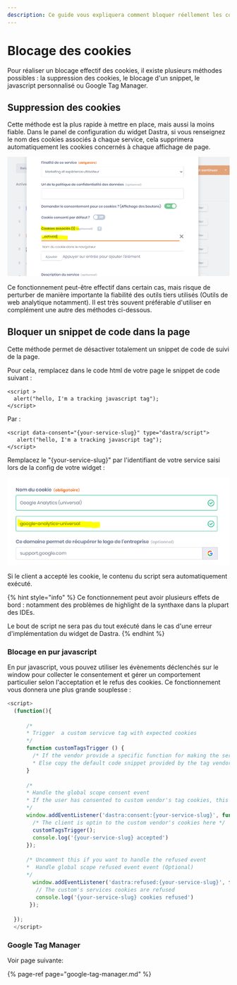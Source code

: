 ```yaml
---
description: Ce guide vous expliquera comment bloquer réellement les cookies.
---
```


# Blocage des cookies

Pour réaliser un blocage effectif des cookies, il existe plusieurs méthodes possibles : la suppression des cookies, le blocage d'un snippet, le javascript personnalisé ou Google Tag Manager.

## Suppression des cookies

Cette méthode est la plus rapide à mettre en place, mais aussi la moins fiable. Dans le panel de configuration du widget Dastra, si vous renseignez le nom des cookies associés à chaque service, cela supprimera automatiquement les cookies concernés à chaque affichage de page. 

![](../../../../.gitbook/assets/image%20%2838%29.png)

Ce fonctionnement peut-être effectif dans certain cas, mais risque de perturber de manière importante la fiabilité des outils tiers utilisés \(Outils de web analytique notamment\). Il est très souvent préférable d'utiliser en complément une autre des méthodes ci-dessous.

## Bloquer un snippet de code dans la page

Cette méthode permet de désactiver totalement un snippet de code de suivi de la page.

Pour cela, remplacez dans le code html de votre page le snippet de code suivant :

```markup
<script >
  alert("hello, I'm a tracking javascript tag");
</script>
```

Par :

```markup
<script data-consent="{your-service-slug}" type="dastra/script">
   alert("hello, I'm a tracking javascript tag");
</script>
```

Remplacez le "{your-service-slug}" par l'identifiant de votre service saisi lors de la config de votre widget :

![](../../../../.gitbook/assets/image%20%2886%29.png)

Si le client a accepté les cookie, le contenu du script sera automatiquement exécuté.

{% hint style="info" %}
Ce fonctionnement peut avoir plusieurs effets de bord : notamment des problèmes de highlight de la synthaxe dans la plupart des IDEs. 

Le bout de script ne sera pas du tout exécuté dans le cas d'une erreur d'implémentation du widget de Dastra.
{% endhint %}

### Blocage en pur javascript

En pur javascript, vous pouvez utiliser les évènements déclenchés sur le window pour collecter le consentement et gérer un comportement particulier selon l'acceptation et le refus des cookies. Ce fonctionnement vous donnera une plus grande souplesse :

```javascript
<script>
  (function(){

      /* 
      * Trigger  a custom servicve tag with expected cookies
      */
      function customTagsTrigger () {
        /* If the vendor provide a specific function for making the service work cookie-less, pull it here.
        * Else copy the default code snippet provided by the tag vendors*/
      }

      /*
      * Handle the global scope consent event
      * If the user has consented to custom vendor's tag cookies, this event will be fired on each page load where the cookie consent widget is installed
      */
      window.addEventListener('dastra:consent:{your-service-slug}', function () {
        /* The client is optin to the custom vendor's cookies here */
        customTagsTrigger();
        console.log('{your-service-slug} accepted')
      });

      /* Uncomment this if you want to handle the refused event
      *  Handle global scope refused event event (Optional) 
      */
        window.addEventListener('dastra:refused:{your-service-slug}', function () {
         // The custom's services cookies are refused 
         console.log('{your-service-slug} cookies refused')
       });
      
  });
  </script>
```

### Google Tag Manager

Voir page suivante:

{% page-ref page="google-tag-manager.md" %}



